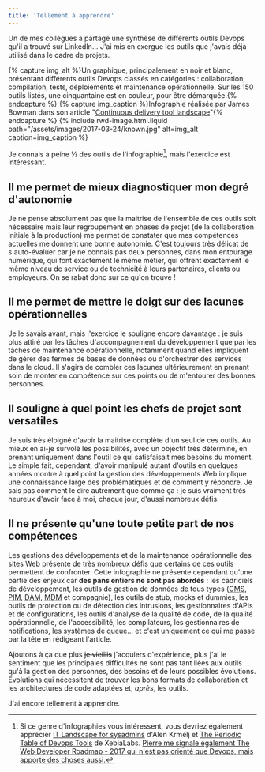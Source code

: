 ```yaml
---
title: 'Tellement à apprendre'
---
```


Un de mes collègues a partagé une synthèse de différents outils Devops qu'il a
trouvé sur LinkedIn… J'ai mis en exergue les outils que j'avais déjà utilisé
dans le cadre de projets.

<!-- more -->

{% capture img_alt %}Un graphique, principalement en noir et blanc, présentant
différents outils Devops classés en catégories : collaboration, compilation,
tests, déploiements et maintenance opérationnelle. Sur les 150 outils listés,
une cinquantaine est en couleur, pour être démarquée.{% endcapture %}
{% capture img_caption %}Infographie réalisée par James Bowman dans son article
"[Continuous delivery tool landscape](http://www.jamesbowman.me/post/continuous-delivery-tool-landscape/)"{% endcapture %}
{% include rwd-image.html.liquid
path="/assets/images/2017-03-24/known.jpg"
alt=img_alt
caption=img_caption
%}

Je connais à peine ⅓ des outils de l'infographie[^others], mais l'exercice est
intéressant.

[^others]:

    Si ce genre d'infographies vous intéressent, vous devriez également
    apprécier [IT Landscape for sysadmins](http://sysadmin.it-landscape.info/)
    d'Alen Krmelj et
    [The Periodic Table of Devops Tools](https://xebialabs.com/Periodic-Table-of-devops-Tools)
    de XebiaLabs.
    <ins datetime="2017-03-27" title="Ajout au 27 mars 2017">Pierre me signale
    également
    [The Web Developer Roadmap - 2017](https://github.com/kamranahmedse/developer-roadmap)
    qui n'est pas orienté que Devops, mais apporte des choses aussi.</ins>

## Il me permet de mieux diagnostiquer mon degré d'autonomie

Je ne pense absolument pas que la maitrise de l'ensemble de ces outils soit
nécessaire mais leur regroupement en phases de projet (de la collaboration
initiale à la production) me permet de constater que mes compétences actuelles
me donnent une bonne autonomie. C'est toujours très délicat de s'auto-évaluer
car je ne connais pas deux personnes, dans mon entourage numérique, qui font
exactement le même métier, qui offrent exactement le même niveau de service ou
de technicité à leurs partenaires, clients ou employeurs. On se rabat donc sur
ce qu'on trouve !

## Il me permet de mettre le doigt sur des lacunes opérationnelles

Je le savais avant, mais l'exercice le souligne encore davantage : je suis plus
attiré par les tâches d'accompagnement du développement que par les tâches de
maintenance opérationnelle, notamment quand elles impliquent de gérer des fermes
de bases de données ou d'orchestrer des services dans le <span>cloud</span>. Il
s'agira de combler ces lacunes ultérieurement en prenant soin de monter en
compétence sur ces points ou de m'entourer des bonnes personnes.

## Il souligne à quel point les chefs de projet sont versatiles

Je suis très éloigné d'avoir la maitrise complète d'un seul de ces outils. Au
mieux en ai-je survolé les possibilités, avec un objectif très déterminé, en
prenant uniquement dans l'outil ce qui satisfaisait mes besoins du moment. Le
simple fait, cependant, d'avoir manipulé autant d'outils en quelques années
montre à quel point la gestion des développements Web implique une connaissance
large des problématiques et de comment y répondre. Je sais pas comment le dire
autrement que comme ça : je suis vraiment très heureux d'avoir face à moi,
chaque jour, d'aussi nombreux défis.

## Il ne présente qu'une toute petite part de nos compétences

Les gestions des développements et de la maintenance opérationnelle des sites
Web présente de très nombreux défis que certains de ces outils permettent de
confronter. Cette infographie ne présente cependant qu'une partie des enjeux car
**des pans entiers ne sont pas abordés** : les cadriciels de développement, les
outils de gestion de données de tous types
(<abbr lang="en" title="Content Management System">CMS</abbr>,
<abbr lang="en" title="Product Information Management">PIM</abbr>,
<abbr lang="en" title="Digital Asset Manager">DAM</abbr>,
<abbr lang="en" title="Master Data Manager">MDM</abbr> et compagnie), les outils
de <span lang="en">stub</span>, <span lang="en">mocks</span> et
<span lang="en">dummies</span>, les outils de protection ou de détection des
intrusions, les gestionnaires d'APIs et de configurations, les outils d'analyse
de la qualité de code, de la qualité opérationnelle, de l'accessibilité, les
compilateurs, les gestionnaires de notifications, les systèmes de queue… et
c'est uniquement ce qui me passe par la tête en rédigeant l'article.

Ajoutons à ça que plus <del>je vieillis</del> j'acquiers d'expérience, plus j'ai
le sentiment que les principales difficultés ne sont pas tant liées aux outils
qu'à la gestion des personnes, des besoins et de leurs possibles évolutions.
Évolutions qui nécessitent de trouver les bons formats de collaboration et les
architectures de code adaptées et, _après_, les outils.

J'ai encore tellement à apprendre.
